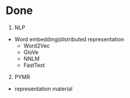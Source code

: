 # Done

1. NLP
- Word embedding(distributed representation
    - Word2Vec
    - GloVe
    - NNLM
    - FastText

2. PYMR
- representation material
